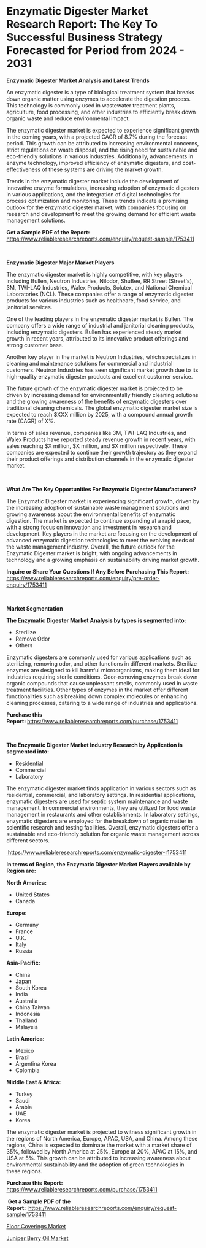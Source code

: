 <p><h1>Enzymatic Digester Market Research Report: The Key To Successful Business Strategy Forecasted for Period from 2024 - 2031</h1></p><p><strong>Enzymatic Digester Market Analysis and Latest Trends</strong></p>
<p><p>An enzymatic digester is a type of biological treatment system that breaks down organic matter using enzymes to accelerate the digestion process. This technology is commonly used in wastewater treatment plants, agriculture, food processing, and other industries to efficiently break down organic waste and reduce environmental impact.</p><p>The enzymatic digester market is expected to experience significant growth in the coming years, with a projected CAGR of 8.7% during the forecast period. This growth can be attributed to increasing environmental concerns, strict regulations on waste disposal, and the rising need for sustainable and eco-friendly solutions in various industries. Additionally, advancements in enzyme technology, improved efficiency of enzymatic digesters, and cost-effectiveness of these systems are driving the market growth.</p><p>Trends in the enzymatic digester market include the development of innovative enzyme formulations, increasing adoption of enzymatic digesters in various applications, and the integration of digital technologies for process optimization and monitoring. These trends indicate a promising outlook for the enzymatic digester market, with companies focusing on research and development to meet the growing demand for efficient waste management solutions.</p></p>
<p><strong>Get a Sample PDF of the Report:&nbsp;</strong> <a href="https://www.reliableresearchreports.com/enquiry/request-sample/1753411">https://www.reliableresearchreports.com/enquiry/request-sample/1753411</a></p>
<p>&nbsp;</p>
<p><strong>Enzymatic Digester Major Market Players</strong></p>
<p><p>The enzymatic digester market is highly competitive, with key players including Bullen, Neutron Industries, Nilodor, ShuBee, RR Street (Street's), 3M, TWI-LAQ Industries, Walex Products, Solutex, and National Chemical Laboratories (NCL). These companies offer a range of enzymatic digester products for various industries such as healthcare, food service, and janitorial services.</p><p>One of the leading players in the enzymatic digester market is Bullen. The company offers a wide range of industrial and janitorial cleaning products, including enzymatic digesters. Bullen has experienced steady market growth in recent years, attributed to its innovative product offerings and strong customer base.</p><p>Another key player in the market is Neutron Industries, which specializes in cleaning and maintenance solutions for commercial and industrial customers. Neutron Industries has seen significant market growth due to its high-quality enzymatic digester products and excellent customer service.</p><p>The future growth of the enzymatic digester market is projected to be driven by increasing demand for environmentally friendly cleaning solutions and the growing awareness of the benefits of enzymatic digesters over traditional cleaning chemicals. The global enzymatic digester market size is expected to reach $XXX million by 2025, with a compound annual growth rate (CAGR) of X%.</p><p>In terms of sales revenue, companies like 3M, TWI-LAQ Industries, and Walex Products have reported steady revenue growth in recent years, with sales reaching $X million, $X million, and $X million respectively. These companies are expected to continue their growth trajectory as they expand their product offerings and distribution channels in the enzymatic digester market.</p></p>
<p>&nbsp;</p>
<p><strong>What Are The Key Opportunities For Enzymatic Digester Manufacturers?</strong></p>
<p><p>The Enzymatic Digester market is experiencing significant growth, driven by the increasing adoption of sustainable waste management solutions and growing awareness about the environmental benefits of enzymatic digestion. The market is expected to continue expanding at a rapid pace, with a strong focus on innovation and investment in research and development. Key players in the market are focusing on the development of advanced enzymatic digestion technologies to meet the evolving needs of the waste management industry. Overall, the future outlook for the Enzymatic Digester market is bright, with ongoing advancements in technology and a growing emphasis on sustainability driving market growth.</p></p>
<p><strong>Inquire or Share Your Questions If Any Before Purchasing This Report:</strong> <a href="https://www.reliableresearchreports.com/enquiry/pre-order-enquiry/1753411">https://www.reliableresearchreports.com/enquiry/pre-order-enquiry/1753411</a></p>
<p>&nbsp;</p>
<p><strong>Market Segmentation</strong></p>
<p><strong>The Enzymatic Digester Market Analysis by types is segmented into:</strong></p>
<p><ul><li>Sterilize</li><li>Remove Odor</li><li>Others</li></ul></p>
<p><p>Enzymatic digesters are commonly used for various applications such as sterilizing, removing odor, and other functions in different markets. Sterilize enzymes are designed to kill harmful microorganisms, making them ideal for industries requiring sterile conditions. Odor-removing enzymes break down organic compounds that cause unpleasant smells, commonly used in waste treatment facilities. Other types of enzymes in the market offer different functionalities such as breaking down complex molecules or enhancing cleaning processes, catering to a wide range of industries and applications.</p></p>
<p><strong>Purchase this Report:&nbsp;</strong><a href="https://www.reliableresearchreports.com/purchase/1753411">https://www.reliableresearchreports.com/purchase/1753411</a></p>
<p>&nbsp;</p>
<p><strong>The Enzymatic Digester Market Industry Research by Application is segmented into:</strong></p>
<p><ul><li>Residential</li><li>Commercial</li><li>Laboratory</li></ul></p>
<p><p>The enzymatic digester market finds application in various sectors such as residential, commercial, and laboratory settings. In residential applications, enzymatic digesters are used for septic system maintenance and waste management. In commercial environments, they are utilized for food waste management in restaurants and other establishments. In laboratory settings, enzymatic digesters are employed for the breakdown of organic matter in scientific research and testing facilities. Overall, enzymatic digesters offer a sustainable and eco-friendly solution for organic waste management across different sectors.</p></p>
<p><a href="https://www.reliableresearchreports.com/enzymatic-digester-r1753411">&nbsp;https://www.reliableresearchreports.com/enzymatic-digester-r1753411</a></p>
<p><strong>In terms of Region, the Enzymatic Digester Market Players available by Region are:</strong></p>
<p>
    <p> <strong> North America: </strong>
        <ul>
            <li>United States</li>
            <li>Canada</li>
        </ul>
        </p> 
    <p> <strong> Europe: </strong>
        <ul>
            <li>Germany</li>
            <li>France</li>
            <li>U.K.</li>
            <li>Italy</li>
            <li>Russia</li>
        </ul>
        </p> 
    <p> <strong> Asia-Pacific: </strong>
        <ul>
            <li>China</li>
            <li>Japan</li>
            <li>South Korea</li>
            <li>India</li>
            <li>Australia</li>
            <li>China Taiwan</li>
            <li>Indonesia</li>
            <li>Thailand</li>
            <li>Malaysia</li>
        </ul>
        </p> 
    <p> <strong> Latin America: </strong>
        <ul>
            <li>Mexico</li>
            <li>Brazil</li>
            <li>Argentina Korea</li>
            <li>Colombia</li>
        </ul>
        </p> 
    <p> <strong> Middle East & Africa: </strong>
        <ul>
            <li>Turkey</li>
            <li>Saudi</li>
            <li>Arabia</li>
            <li>UAE</li>
            <li>Korea</li>
        </ul>
    </p>
    </p>
<p><p>The enzymatic digester market is projected to witness significant growth in the regions of North America, Europe, APAC, USA, and China. Among these regions, China is expected to dominate the market with a market share of 35%, followed by North America at 25%, Europe at 20%, APAC at 15%, and USA at 5%. This growth can be attributed to increasing awareness about environmental sustainability and the adoption of green technologies in these regions.</p></p>
<p><strong>Purchase this Report: </strong><a href="https://www.reliableresearchreports.com/purchase/1753411">https://www.reliableresearchreports.com/purchase/1753411</a></p>
<p>&nbsp;<strong>Get a Sample PDF of the Report:&nbsp;&nbsp;</strong><a href="https://www.reliableresearchreports.com/enquiry/request-sample/1753411">https://www.reliableresearchreports.com/enquiry/request-sample/1753411</a></p>
<p><strong></strong></p>
<p><p><a href="https://github.com/nhteumcc68/Market-Research-Report-List-1/blob/main/floor-coverings-market.md">Floor Coverings Market</a></p><p><a href="https://github.com/Hunterico88/Market-Research-Report-List-1/blob/main/juniper-berry-oil-market.md">Juniper Berry Oil Market</a></p></p>